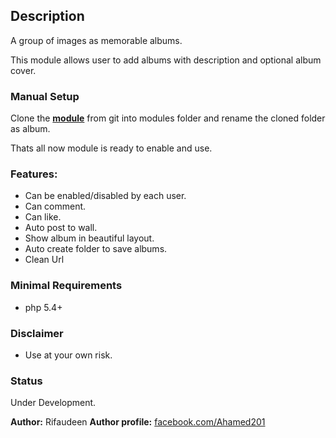 ## Description

A group of images as memorable albums.

This module allows user to add albums with description and optional album cover.

### Manual Setup

 Clone the __[module](https://github.com/rifaideen/humhub-modules-album)__ from git into modules folder and rename the cloned folder as album.

 Thats all now module is ready to enable and use.

### Features:

- Can be enabled/disabled by each user.
- Can comment.
- Can like.
- Auto post to wall.
- Show album in beautiful layout.
- Auto create folder to save albums.
- Clean Url

### Minimal Requirements

- php 5.4+

### Disclaimer

- Use at your own risk.

### Status

Under Development.

__Author:__ Rifaudeen
__Author profile:__ [facebook.com/Ahamed201](https://www.facebook.com/Ahamed201)